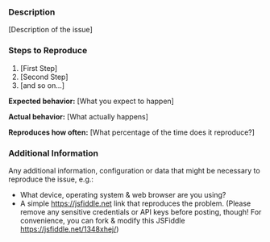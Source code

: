 <!-- Prerequisites

Before filling out the issue details, please check a few things (as your question/issue may already be covered):

* Check the existing issue list to see if the issue has already reported: https://github.com/wrld3d/wrld.js/issues
* Check the README.md in root of this repository, as it may answer your question: https://github.com/wrld3d/wrld.js/blob/master/README.md
* Similarly, check the Wrld.js API docs & examples: https://docs.wrld3d.com.

-->

### Description

[Description of the issue]

### Steps to Reproduce

1. [First Step]
2. [Second Step]
3. [and so on...]

**Expected behavior:** [What you expect to happen]

**Actual behavior:** [What actually happens]

**Reproduces how often:** [What percentage of the time does it reproduce?]

### Additional Information

Any additional information, configuration or data that might be necessary to reproduce the issue, e.g.:
* What device, operating system & web browser are you using?
* A simple https://jsfiddle.net link that reproduces the problem. (Please remove any sensitive credentials or API keys before posting, though! For convenience, you can fork & modify this JSFiddle https://jsfiddle.net/1348xhej/)
